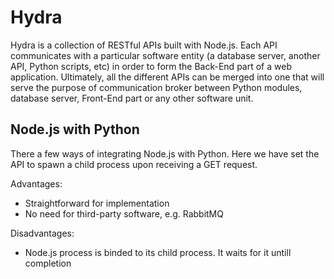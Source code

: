 # Hydra
Hydra is a collection of RESTful APIs built with Node.js. Each API communicates with a particular software entity (a database server, another API, Python scripts, etc) in order to form the Back-End part of a web application. Ultimately, all the different APIs can be merged into one that will serve the purpose of communication broker between Python modules, database server, Front-End part or any other software unit.

## Node.js with Python
There a few ways of integrating Node.js with Python. Here we have set the API to spawn a child process upon receiving a GET request.

Advantages:
* Straightforward for implementation
* No need for third-party software, e.g. RabbitMQ

Disadvantages:
* Node.js process is binded to its child process. It waits for it untill completion
